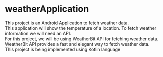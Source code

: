 # weatherApplication
This project is an Android Application to fetch weather data. <br />
This application will show the temperature of a location. To fetch weather information we will need an API.<br />
For this project, we will be using WeatherBit API for fetching weather data. WeatherBit API provides a fast and elegant way to fetch weather data.<br />
This project is being implemented using Kotlin language
